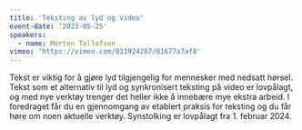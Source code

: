 ```yaml
---
title: 'Teksting av lyd og video'
event-date: '2023-05-25'
speakers:
  - name: Morten Tollefsen
vimeo: 'https://vimeo.com/831924287/81677a7af8'
---
```


Tekst er viktig for å gjøre lyd tilgjengelig for mennesker med nedsatt hørsel. Tekst som et alternativ til lyd og synkronisert teksting på video er lovpålagt, og med nye verktøy trenger det heller ikke å innebære mye ekstra arbeid. I foredraget får du en gjennomgang av etablert praksis for teksting og du får høre om noen aktuelle verktøy. Synstolking er lovpålagt fra 1. februar 2024.

